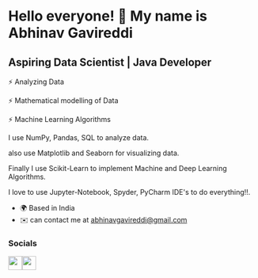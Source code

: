 Hello everyone! 👋 My name is Abhinav Gavireddi
=====================================

Aspiring Data Scientist | Java Developer
------------------------------------

⚡ Analyzing Data

⚡ Mathematical modelling of Data

⚡ Machine Learning Algorithms 

I use NumPy, Pandas, SQL to analyze data. 

also use Matplotlib and Seaborn for visualizing data.

Finally I use Scikit-Learn to implement Machine and Deep Learning Algorithms. 

I love to use Jupyter-Notebook, Spyder, PyCharm IDE's to do everything!!.

* 🌍  Based in India
* ✉️  can contact me at [abhinavgavireddi@gmail.com](mailto:abhinavgavireddi@gmail.com)


### Socials

<p align="left"> <a href="https://github.com/AbhinavGavireddi" target="_blank" rel="noreferrer"><img src="https://raw.githubusercontent.com/danielcranney/readme-generator/main/public/icons/socials/github.svg" width="28" height="28" /></a><a href="https://www.linkedin.com/in/gavireddi-abhinava-bharat/" target="_blank" rel="noreferrer"><img src="https://raw.githubusercontent.com/danielcranney/readme-generator/main/public/icons/socials/linkedin.svg" width="28" height="28" />
